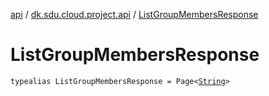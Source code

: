 [api](../index.md) / [dk.sdu.cloud.project.api](index.md) / [ListGroupMembersResponse](./-list-group-members-response.md)

# ListGroupMembersResponse

`typealias ListGroupMembersResponse = Page<`[`String`](https://kotlinlang.org/api/latest/jvm/stdlib/kotlin/-string/index.html)`>`